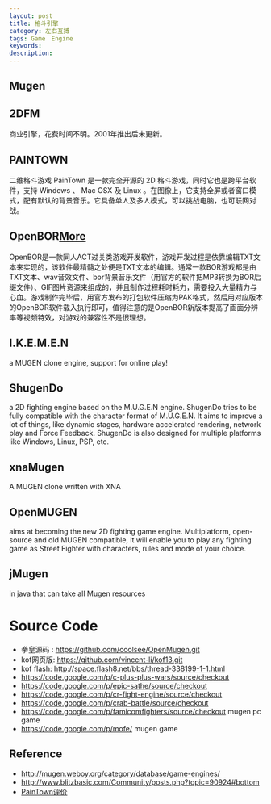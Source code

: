 ```yaml
---
layout: post
title: 格斗引擎
category: 左右互搏
tags: Game　Engine
keywords: 
description: 
---
```


## Mugen

## 2DFM
商业引擎，花费时间不明。2001年推出后未更新。

## PAINTOWN
二维格斗游戏
PainTown 是一款完全开源的 2D 格斗游戏，同时它也是跨平台软件，支持 Windows 、 Mac OSX 及 Linux 。在图像上，它支持全屏或者窗口模式，配有默认的背景音乐。它具备单人及多人模式，可以挑战电脑，也可联网对战。
## OpenBOR[More](http://baike.baidu.com/view/2256250.htm?fr=aladdin)
OpenBOR是一款同人ACT过关类游戏开发软件，游戏开发过程是依靠编辑TXT文本来实现的，该软件最精髓之处便是TXT文本的编辑。通常一款BOR游戏都是由TXT文本、wav音效文件、bor背景音乐文件（用官方的软件把MP3转换为BOR后缀文件）、GIF图片资源来组成的，并且制作过程耗时耗力，需要投入大量精力与心血。游戏制作完毕后，用官方发布的打包软件压缩为PAK格式，然后用对应版本的OpenBOR软件载入执行即可，值得注意的是OpenBOR新版本提高了画面分辨率等视频特效，对游戏的兼容性不是很理想。

## I.K.E.M.E.N
a MUGEN clone engine, support for online play!
## ShugenDo
a 2D fighting engine based on the M.U.G.E.N engine. ShugenDo tries to be fully compatible with the character format of M.U.G.E.N. It aims to improve a lot of things, like dynamic stages, hardware accelerated rendering, network play and Force Feedback. ShugenDo is also designed for multiple platforms like Windows, Linux, PSP, etc.
## xnaMugen
A MUGEN clone written with XNA
## OpenMUGEN
aims at becoming the new 2D fighting game engine.
Multiplatform, open-source and old MUGEN compatible, it will enable you to play any fighting game as Street Fighter with characters, rules and mode of your choice.
## jMugen
in java that can take all Mugen resources

# Source Code
* 拳皇源码 : <https://github.com/coolsee/OpenMugen.git>
* kof网页版: <https://github.com/vincent-li/kof13.git> 
* kof flash: <http://space.flash8.net/bbs/thread-338199-1-1.html>
* <https://code.google.com/p/c-plus-plus-wars/source/checkout>
* <https://code.google.com/p/epic-sathe/source/checkout>
* <https://code.google.com/p/cr-fight-engine/source/checkout>
* <https://code.google.com/p/crab-battle/source/checkout>
* <https://code.google.com/p/famicomfighters/source/checkout> mugen pc game
* <https://code.google.com/p/mofe/> mugen game
## Reference

* <http://mugen.weboy.org/category/database/game-engines/>
* <http://www.blitzbasic.com/Community/posts.php?topic=90924#bottom>
* [PainTown评价](http://blog.csdn.net/langresser_king/article/details/12380717)